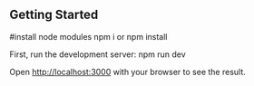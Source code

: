 ## Getting Started

#install node modules
npm i or npm install

First, run the development server:
npm run dev

Open [http://localhost:3000](http://localhost:3000) with your browser to see the result.
